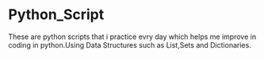 # Python_Script
These are python scripts that i practice evry day which helps me improve in coding in python.Using Data Structures such as List,Sets and Dictionaries.
